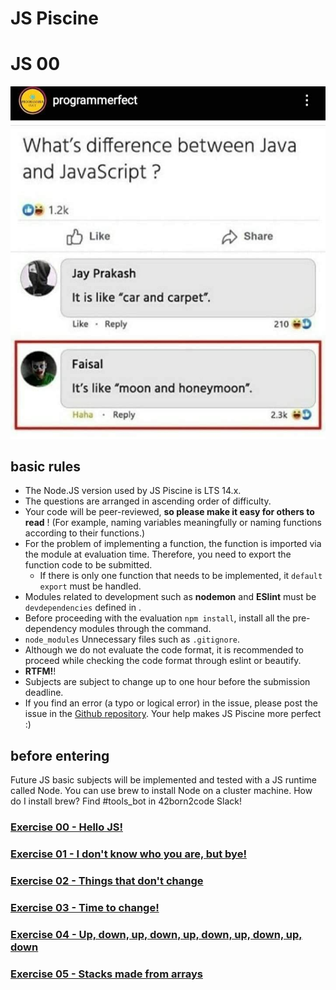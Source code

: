 # JS Piscine

# JS 00

![](assets/js_is_not_java.jpg)

## basic rules

* The Node.JS version used by JS Piscine is LTS 14.x.
* The questions are arranged in ascending order of difficulty.
* Your code will be peer-reviewed, **so please make it easy for others to read** ! (For example, naming variables meaningfully or naming functions according to their functions.)
* For the problem of implementing a function, the function is imported via the module at evaluation time. Therefore, you need to export the function code to be submitted.
  - If there is only one function that needs to be implemented, it `default export` must be handled.
* Modules related to development such as **nodemon** and  **ESlint** must be `devdependencies` defined in .
* Before proceeding with the evaluation `npm install`, install all the pre-dependency modules through the command.
* `node_modules` Unnecessary files such as `.gitignore`.
* Although we do not evaluate the code format, it is recommended to proceed while checking the code format through eslint or beautify.
* **RTFM!**!
* Subjects are subject to change up to one hour before the submission deadline.
* If you find an error (a typo or logical error) in the issue, please post the issue in the [Github repository](https://github.com/issamelferkh/Piscine_JS). Your help makes JS Piscine more perfect :)

## before entering

Future JS basic subjects will be implemented and tested with a JS runtime called Node. You can use brew to install Node on a cluster machine. How do I install brew? Find #tools_bot in 42born2code Slack!

### [Exercise 00 - Hello JS!](ex00.md)
### [Exercise 01 - I don't know who you are, but bye!](ex01.md)
### [Exercise 02 - Things that don't change](ex02.md)
### [Exercise 03 - Time to change!](ex03.md)
### [Exercise 04 - Up, down, up, down, up, down, up, down, up, down](ex04.md)
### [Exercise 05 - Stacks made from arrays](ex05.md)
